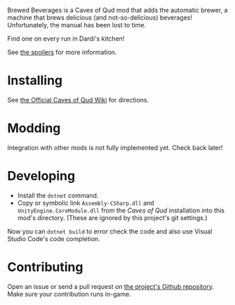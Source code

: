 Brewed Beverages is a Caves of Qud mod that adds the automatic brewer, a machine that brews delicious (and not-so-delicious) beverages! Unfortunately, the manual has been lost to time.

Find one on every run in Dardi's kitchen!

See [the spoilers](Spoilers.markdown) for more information.

# Installing

See [the Official Caves of Qud Wiki](https://cavesofqud.gamepedia.com/Modding:Installing_a_mod#GitHub) for directions.

# Modding

Integration with other mods is not fully implemented yet. Check back later!

# Developing

- Install the `dotnet` command.
- Copy or symbolic link `Assembly-CSharp.dll` and `UnityEngine.CoreModule.dll` from the *Caves of Qud* installation into this mod's directory. (These are ignored by this project's git settings.)

Now you can `dotnet build` to error check the code and also use Visual Studio Code's code completion.

# Contributing

Open an issue or send a pull request on [the project's Github repository](https://github.com/HeladoDeBrownie/Caves-of-Qud-Brewed-Beverages). Make sure your contribution runs in-game.
